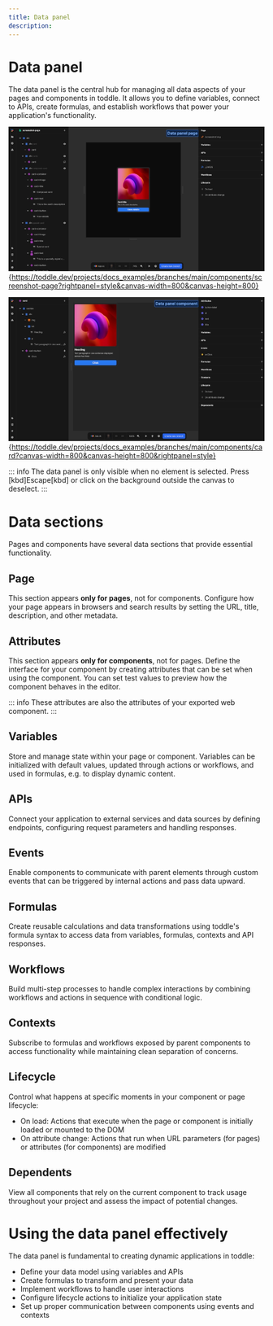 ```yaml
---
title: Data panel
description:
---
```


# Data panel
The data panel is the central hub for managing all data aspects of your pages and components in toddle. It allows you to define variables, connect to APIs, create formulas, and establish workflows that power your application's functionality.

![Data panel page|16/9](data-panel-page.webp){https://toddle.dev/projects/docs_examples/branches/main/components/screenshot-page?rightpanel=style&canvas-width=800&canvas-height=800}

![Data panel component|16/9](data-panel-component.webp){https://toddle.dev/projects/docs_examples/branches/main/components/card?canvas-width=800&canvas-height=800&rightpanel=style}

::: info
The data panel is only visible when no element is selected. Press [kbd]Escape[kbd] or click on the background outside the canvas to deselect.
:::

# Data sections
Pages and components have several data sections that provide essential functionality.

## Page
This section appears **only for pages**, not for components. Configure how your page appears in browsers and search results by setting the URL, title, description, and other metadata.

## Attributes
This section appears **only for components**, not for pages. Define the interface for your component by creating attributes that can be set when using the component. You can set test values to preview how the component behaves in the editor.

::: info
These attributes are also the attributes of your exported web component.
:::

## Variables
Store and manage state within your page or component. Variables can be initialized with default values, updated through actions or workflows, and used in formulas, e.g. to display dynamic content.

## APIs
Connect your application to external services and data sources by defining endpoints, configuring request parameters and handling responses.

## Events
Enable components to communicate with parent elements through custom events that can be triggered by internal actions and pass data upward.

## Formulas
Create reusable calculations and data transformations using toddle's formula syntax to access data from variables, formulas, contexts and API responses.

## Workflows
Build multi-step processes to handle complex interactions by combining workflows and actions in sequence with conditional logic.

## Contexts
Subscribe to formulas and workflows exposed by parent components to access functionality while maintaining clean separation of concerns.

## Lifecycle
Control what happens at specific moments in your component or page lifecycle:
- On load: Actions that execute when the page or component is initially loaded or mounted to the DOM
- On attribute change: Actions that run when URL parameters (for pages) or attributes (for components) are modified

## Dependents
View all components that rely on the current component to track usage throughout your project and assess the impact of potential changes.

# Using the data panel effectively
The data panel is fundamental to creating dynamic applications in toddle:
- Define your data model using variables and APIs
- Create formulas to transform and present your data
- Implement workflows to handle user interactions
- Configure lifecycle actions to initialize your application state
- Set up proper communication between components using events and contexts